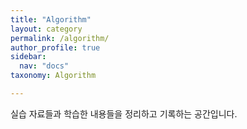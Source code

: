 ```yaml
---
title: "Algorithm"
layout: category
permalink: /algorithm/
author_profile: true
sidebar:
  nav: "docs"
taxonomy: Algorithm

---
```


실습 자료들과 학습한 내용들을 정리하고 기록하는 공간입니다.
